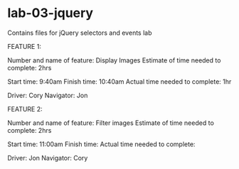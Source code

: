 # lab-03-jquery
Contains files for jQuery selectors and events lab

FEATURE 1:

Number and name of feature: Display Images
Estimate of time needed to complete: 2hrs

Start time: 9:40am
Finish time: 10:40am
Actual time needed to complete: 1hr

Driver: Cory
Navigator: Jon

FEATURE 2:

Number and name of feature: Filter images
Estimate of time needed to complete: 2hrs

Start time: 11:00am
Finish time: 
Actual time needed to complete: 

Driver: Jon
Navigator: Cory